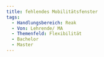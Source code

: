 ```yaml
---
title: fehlendes Mobilitätsfenster
tags:
  - Handlungsbereich: Reak
  - Von: Lehrende/ MA
  - Themenfeld: Flexibilität
  - Bachelor
  - Master
---
```

